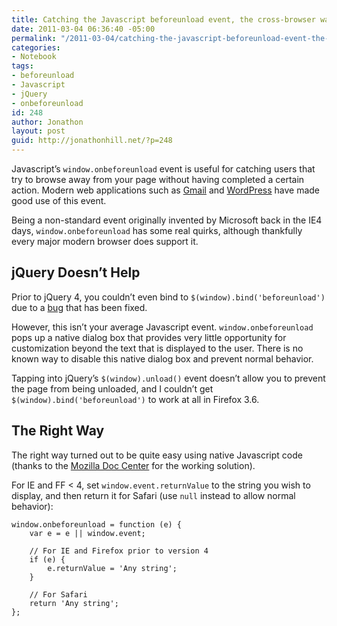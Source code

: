 ```yaml
---
title: Catching the Javascript beforeunload event, the cross-browser way
date: 2011-03-04 06:36:40 -05:00
permalink: "/2011-03-04/catching-the-javascript-beforeunload-event-the-cross-browser-way/"
categories:
- Notebook
tags:
- beforeunload
- Javascript
- jQuery
- onbeforeunload
id: 248
author: Jonathon
layout: post
guid: http://jonathonhill.net/?p=248
---
```


Javascript&#8217;s `window.onbeforeunload` event is useful for catching users that try to browse away from your page without having completed a certain action. Modern web applications such as <a href="http://gmail.com" target="_blank">Gmail</a> and <a href="http://wordpress.org" target="_blank">WordPress</a> have made good use of this event.

Being a non-standard event originally invented by Microsoft back in the IE4 days, `window.onbeforeunload` has some real quirks, although thankfully every major modern browser does support it.

## jQuery Doesn&#8217;t Help

Prior to jQuery 4, you couldn&#8217;t even bind to `$(window).bind('beforeunload')` due to a <a href="http://bugs.jquery.com/ticket/4106" target="_blank">bug</a> that has been fixed.

However, this isn&#8217;t your average Javascript event. `window.onbeforeunload` pops up a native dialog box that provides very little opportunity for customization beyond the text that is displayed to the user. There is no known way to disable this native dialog box and prevent normal behavior.

Tapping into jQuery&#8217;s `$(window).unload()` event doesn&#8217;t allow you to prevent the page from being unloaded, and I couldn&#8217;t get `$(window).bind('beforeunload')` to work at all in Firefox 3.6.

## The Right Way

The right way turned out to be quite easy using native Javascript code (thanks to the <a href="https://developer.mozilla.org/en/DOM/window.onbeforeunload" target="_blank">Mozilla Doc Center</a> for the working solution).

For IE and FF < 4, set `window.event.returnValue` to the string you wish to display, and then return it for Safari (use `null` instead to allow normal behavior):

    window.onbeforeunload = function (e) {
        var e = e || window.event;
    
        // For IE and Firefox prior to version 4
        if (e) {
            e.returnValue = 'Any string';
        }
    
        // For Safari
        return 'Any string';
    };
